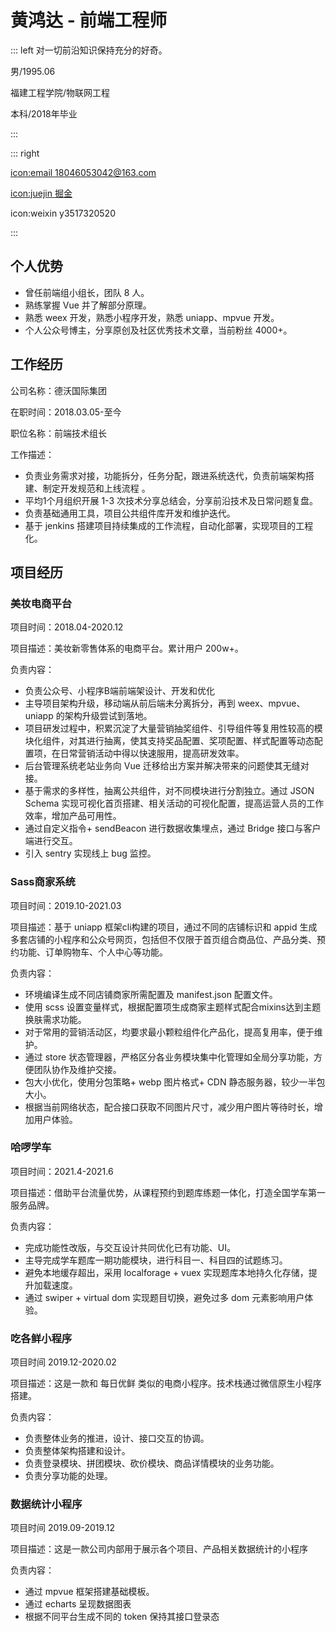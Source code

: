 
# 黄鸿达 - 前端工程师

::: left
对一切前沿知识保持充分的好奇。

男/1995.06

福建工程学院/物联网工程


本科/2018年毕业

:::

::: right

[icon:email 18046053042@163.com](mailto:18046053042@163.com)

[icon:juejin 掘金](https://juejin.cn/user/1081575171175703) 

icon:weixin y3517320520

:::

## 个人优势
- 曾任前端组小组长，团队 8 人。
- 熟练掌握 Vue 并了解部分原理。
- 熟悉 weex 开发，熟悉小程序开发，熟悉 uniapp、mpvue 开发。
- 个人公众号博主，分享原创及社区优秀技术文章，当前粉丝 4000+。

## 工作经历
公司名称：德沃国际集团

在职时间：2018.03.05-至今

职位名称：前端技术组长

工作描述：
- 负责业务需求对接，功能拆分，任务分配，跟进系统迭代，负责前端架构搭建、制定开发规范和上线流程 。
- 平均1个月组织开展 1-3 次技术分享总结会，分享前沿技术及日常问题复盘。
- 负责基础通用工具，项目公共组件库开发和维护迭代。
- 基于 jenkins 搭建项目持续集成的工作流程，自动化部署，实现项目的工程化。

## 项目经历

### 美妆电商平台
项目时间：2018.04-2020.12

项目描述：美妆新零售体系的电商平台。累计用户 200w+。

负责内容：
- 负责公众号、小程序B端前端架设计、开发和优化
- 主导项目架构升级，移动端从前后端未分离拆分，再到 weex、mpvue、uniapp 的架构升级尝试到落地。
- 项目研发过程中，积累沉淀了大量营销抽奖组件、引导组件等复用性较高的模块化组件，对其进行抽离，使其支持奖品配置、奖项配置、样式配置等动态配置项，在日常营销活动中得以快速服用，提高研发效率。
- 后台管理系统老站业务向 Vue 迁移给出方案并解决带来的问题使其无缝对接。
- 基于需求的多样性，抽离公共组件，对不同模块进行分割独立。通过 JSON Schema 实现可视化首页搭建、相关活动的可视化配置，提高运营人员的工作效率，增加产品可用性。
- 通过自定义指令+ sendBeacon 进行数据收集埋点，通过 Bridge 接口与客户端进行交互。
- 引入 sentry 实现线上 bug 监控。

### Sass商家系统
项目时间：2019.10-2021.03

项目描述：基于 uniapp 框架cli构建的项目，通过不同的店铺标识和 appid 生成多套店铺的小程序和公众号网页，包括但不仅限于首页组合商品位、产品分类、预约功能、订单购物车、个人中心等功能。

负责内容：
- 环境编译生成不同店铺商家所需配置及 manifest.json 配置文件。
- 使用 scss 设置变量样式，根据配置项生成商家主题样式配合mixins达到主题换肤需求功能。
- 对于常用的营销活动区，均要求最小颗粒组件化产品化，提高复用率，便于维护。
- 通过 store 状态管理器，严格区分各业务模块集中化管理如全局分享功能，方便团队协作及维护交接。
- 包大小优化，使用分包策略+ webp 图片格式+ CDN 静态服务器，较少一半包大小。
- 根据当前网络状态，配合接口获取不同图片尺寸，减少用户图片等待时长，增加用户体验。

### 哈啰学车
项目时间：2021.4-2021.6

项目描述：借助平台流量优势，从课程预约到题库练题一体化，打造全国学车第一服务品牌。

负责内容：
- 完成功能性改版，与交互设计共同优化已有功能、UI。
- 主导完成学车题库一期功能模块，进行科目一、科目四的试题练习。
- 避免本地缓存超出，采用 localforage + vuex 实现题库本地持久化存储，提升加载速度。
- 通过 swiper + virtual dom 实现题目切换，避免过多 dom 元素影响用户体验。


### 吃各鲜小程序
项目时间 2019.12-2020.02

项目描述：这是一款和 每日优鲜 类似的电商小程序。技术栈通过微信原生小程序搭建。

负责内容：
- 负责整体业务的推进，设计、接口交互的协调。
- 负责整体架构搭建和设计。
- 负责登录模块、拼团模块、砍价模块、商品详情模块的业务功能。
- 负责分享功能的处理。

### 数据统计小程序
项目时间 2019.09-2019.12

项目描述：这是一款公司内部用于展示各个项目、产品相关数据统计的小程序

负责内容：
- 通过 mpvue 框架搭建基础模板。
- 通过 echarts 呈现数据图表
- 根据不同平台生成不同的 token 保持其接口登录态